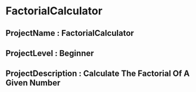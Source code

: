 # FactorialCalculator
## ProjectName : FactorialCalculator
## ProjectLevel : Beginner
## ProjectDescription : Calculate The Factorial Of A Given Number